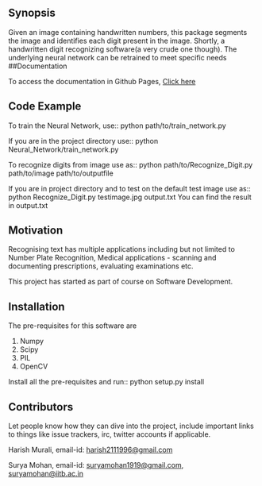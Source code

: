 ## Synopsis

Given an image containing handwritten numbers, this package segments the image and identifies each digit present in the image.
Shortly, a handwritten digit recognizing software(a very crude one though). The underlying neural network can be retrained to meet specific needs
##Documentation

To access the documentation in Github Pages, [Click here](https://harish-96.github.io/Digit_Recognition/)

## Code Example

To train the Neural Network, use::
    python path/to/train_network.py 

If you are in the project directory use::
    python Neural_Network/train_network.py

To recognize digits from image use as::
    python path/to/Recognize_Digit.py path/to/image path/to/outputfile

If you are in project directory and to test on the default test image use as::
    python Recognize_Digit.py testimage.jpg output.txt
You can find the result in output.txt

## Motivation

Recognising text has multiple applications including but not limited to Number Plate Recognition, Medical applications - scanning and documenting prescriptions, evaluating examinations etc.

This project has started as part of course on Software Development.
## Installation

The pre-requisites for this software are

1. Numpy
2. Scipy
3. PIL
4. OpenCV

Install all the pre-requisites and run::
    python setup.py install

## Contributors

Let people know how they can dive into the project, include important links to things like issue trackers, irc, twitter accounts if applicable.

Harish Murali, 
email-id: harish2111996@gmail.com

Surya Mohan, 
email-id: suryamohan1919@gmail.com, suryamohan@iitb.ac.in

